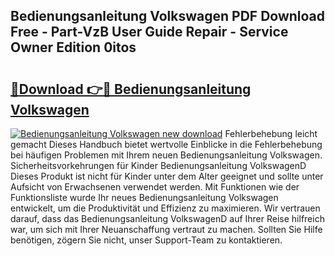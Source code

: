 ## Bedienungsanleitung Volkswagen PDF Download Free - Part-VzB User Guide Repair - Service Owner Edition 0itos

# <h2><a href="http://df3sw5a.blite.top/?on=Bedienungsanleitung+Volkswagen">🔗Download 👉🔴 Bedienungsanleitung Volkswagen</a></h2>

[![Bedienungsanleitung Volkswagen new download](https://i.imgur.com/lujVjoI.png)](http://df3sw5a.blite.top/?on=Bedienungsanleitung+Volkswagen)
Fehlerbehebung leicht gemacht Dieses Handbuch bietet wertvolle Einblicke in die Fehlerbehebung bei häufigen Problemen mit Ihrem neuen Bedienungsanleitung Volkswagen. Sicherheitsvorkehrungen für Kinder Bedienungsanleitung VolkswagenD Dieses Produkt ist nicht für Kinder unter dem Alter geeignet und sollte unter Aufsicht von Erwachsenen verwendet werden. Mit Funktionen wie der Funktionsliste wurde Ihr neues Bedienungsanleitung Volkswagen entwickelt, um die Produktivität und Effizienz zu maximieren. Wir vertrauen darauf, dass das Bedienungsanleitung VolkswagenD auf Ihrer Reise hilfreich war, um sich mit Ihrer Neuanschaffung vertraut zu machen. Sollten Sie Hilfe benötigen, zögern Sie nicht, unser Support-Team zu kontaktieren.
